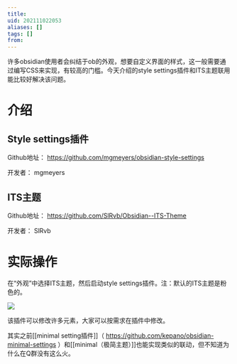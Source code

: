```yaml
---
title: 
uid: 202111022053
aliases: []
tags: []
from: 
---
```


许多obsidian使用者会纠结于ob的外观，想要自定义界面的样式，这一般需要通过编写CSS来实现，有较高的门槛。今天介绍的style settings插件和ITS主题联用能比较好解决该问题。

# 介绍
## 
## 
## Style settings插件
Github地址： https://github.com/mgmeyers/obsidian-style-settings

开发者：  mgmeyers

## ITS主题
Github地址： https://github.com/SlRvb/Obsidian--ITS-Theme

开发者： SlRvb


# 实际操作
在“外观”中选择ITS主题，然后启动style settings插件。注：默认的ITS主题是粉色的。

![](https://gitee.com/cyddgi/picture-store/raw/master/img/20211102210053.png)

该插件可以修改许多元素，大家可以按需求在插件中修改。

其实之前[[minimal setting插件]]（ https://github.com/kepano/obsidian-minimal-settings ）和[[minimal（极简主题）]]也能实现类似的联动，但不知道为什么在Q群没有这么火。



